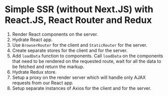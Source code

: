 # Simple SSR (without Next.JS) with React.JS, React Router and Redux

1. Render React components on the server.
2. Hydrate React app.
3. Use `BrowserRouter` for the client and `StaticRouter` for the server.
4. Create separate stores for the client and for the server.
5. Add `loadData` function to components. Call `loadData` on the components that need to be rendered on the requested route, wait for all the data to be fetched and return the markup.
6. Hydrate Redux store.
7. Setup a proxy on the render server which will handle only AJAX requests from our React app.
8. Setup separate instances of Axios for the client and for the server.
